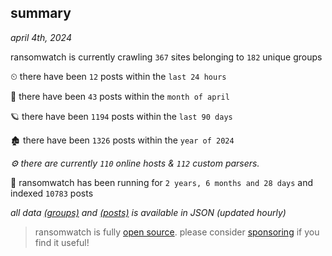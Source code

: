 
## summary
_april 4th, 2024_

ransomwatch is currently crawling `367` sites belonging to `182` unique groups

⏲ there have been `12` posts within the `last 24 hours`

🦈 there have been `43` posts within the `month of april`

🪐 there have been `1194` posts within the `last 90 days`

🏚 there have been `1326` posts within the `year of 2024`

_⚙️ there are currently `110` online hosts & `112` custom parsers._

🦕 ransomwatch has been running for `2 years, 6 months and 28 days` and indexed `10783` posts

_all data  [(groups)](http://ransomwhat.telemetry.ltd/groups) and [(posts)](http://ransomwhat.telemetry.ltd/posts) is available in JSON (updated hourly)_

> ransomwatch is fully [open source](https://github.com/joshhighet/ransomwatch#ransomwatch--). please consider [sponsoring](https://github.com/sponsors/joshhighet) if you find it useful!
